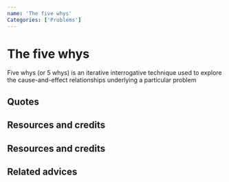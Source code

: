 ```yaml
---
name: 'The five whys'
Categories: ['Problems']
---
```

# The five whys
Five whys (or 5 whys) is an iterative interrogative technique used to explore the cause-and-effect relationships underlying a particular problem
## Quotes

## Resources and credits

## Resources and credits

## Related advices

